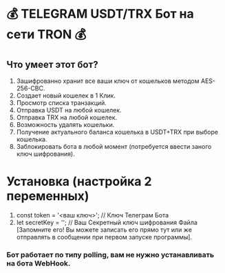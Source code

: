 # :moneybag: TELEGRAM USDT/TRX Бот на сети TRON :moneybag:

## Что умеет этот бот?
1. Зашифрованно хранит все ваши ключ от кошельков методом AES-256-CBC.
2. Создает новый кошелек в 1 Клик.
3. Просмотр списка транзакций.
4. Отправка USDT на любой кошелек.
5. Отправка TRX на любой кошелек.
6. Возможность удалять кошельки.
7. Получение актуального баланса кошелька в USDT+TRX при выборе кошелька.
8. Заблокировать бота в любой момент (потребуется ввести заного ключ шифрования).

# Установка (настройка 2 переменных)
1. const token = '<ваш ключ>'; // Ключ Телеграм Бота
2. let secretKey = ''; // Ваш Секретный ключ шифрования Файла [Запомните его! Вы можете записать его прямо тут или же отправлять в сообщении при первом запуске программы].

### Бот работает по типу polling, вам не нужно устанавливать на бота WebHook.

